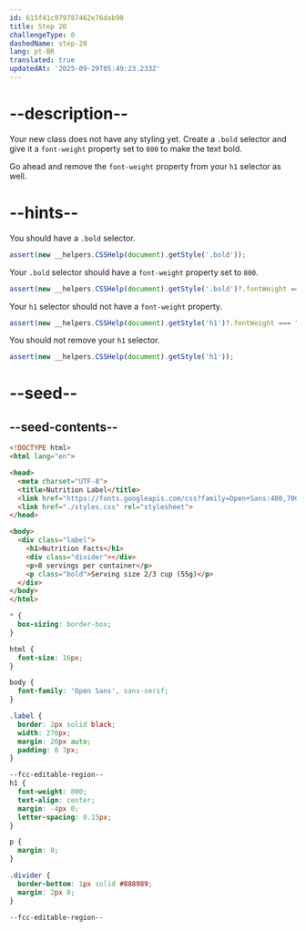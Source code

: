 ```yaml
---
id: 615f41c979787462e76dab90
title: Step 20
challengeType: 0
dashedName: step-20
lang: pt-BR
translated: true
updatedAt: '2025-09-29T05:49:23.233Z'
---
```


# --description--

Your new class does not have any styling yet. Create a `.bold` selector and give it a `font-weight` property set to `800` to make the text bold.

Go ahead and remove the `font-weight` property from your `h1` selector as well.

# --hints--

You should have a `.bold` selector.

```js
assert(new __helpers.CSSHelp(document).getStyle('.bold'));
```

Your `.bold` selector should have a `font-weight` property set to `800`.

```js
assert(new __helpers.CSSHelp(document).getStyle('.bold')?.fontWeight === '800');
```

Your `h1` selector should not have a `font-weight` property.

```js
assert(new __helpers.CSSHelp(document).getStyle('h1')?.fontWeight === "");
```

You should not remove your `h1` selector.

```js
assert(new __helpers.CSSHelp(document).getStyle('h1'));
```

# --seed--

## --seed-contents--

```html
<!DOCTYPE html>
<html lang="en">

<head>
  <meta charset="UTF-8">
  <title>Nutrition Label</title>
  <link href="https://fonts.googleapis.com/css?family=Open+Sans:400,700,800" rel="stylesheet">
  <link href="./styles.css" rel="stylesheet">
</head>

<body>
  <div class="label">
    <h1>Nutrition Facts</h1>
    <div class="divider"></div>
    <p>8 servings per container</p>
    <p class="bold">Serving size 2/3 cup (55g)</p>
  </div>
</body>
</html>
```

```css
* {
  box-sizing: border-box;
}

html {
  font-size: 16px;
}

body {
  font-family: 'Open Sans', sans-serif;
}

.label {
  border: 2px solid black;
  width: 270px;
  margin: 20px auto;
  padding: 0 7px;
}

--fcc-editable-region--
h1 {
  font-weight: 800;
  text-align: center;
  margin: -4px 0;
  letter-spacing: 0.15px;
}

p {
  margin: 0;
}

.divider {
  border-bottom: 1px solid #888989;
  margin: 2px 0;
}

--fcc-editable-region--
```

